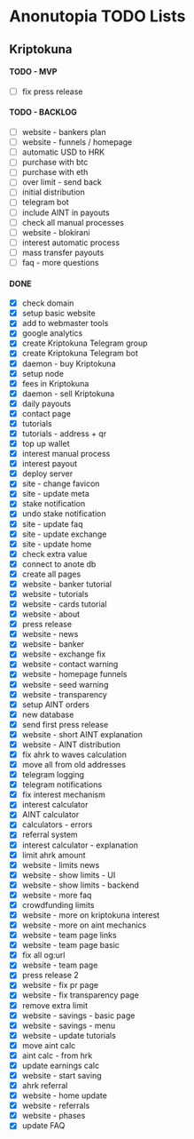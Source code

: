# Anonutopia TODO Lists

## Kriptokuna

#### TODO - MVP

- [ ] fix press release

#### TODO - BACKLOG

- [ ] website - bankers plan
- [ ] website - funnels / homepage
- [ ] automatic USD to HRK
- [ ] purchase with btc
- [ ] purchase with eth
- [ ] over limit - send back
- [ ] initial distribution
- [ ] telegram bot
- [ ] include AINT in payouts
- [ ] check all manual processes
- [ ] website - blokirani
- [ ] interest automatic process
- [ ] mass transfer payouts
- [ ] faq - more questions

#### DONE

- [x] check domain
- [x] setup basic website
- [x] add to webmaster tools
- [x] google analytics
- [x] create Kriptokuna Telegram group
- [x] create Kriptokuna Telegram bot
- [x] daemon - buy Kriptokuna
- [x] setup node
- [x] fees in Kriptokuna
- [x] daemon - sell Kriptokuna
- [x] daily payouts
- [x] contact page
- [x] tutorials
- [x] tutorials - address + qr
- [x] top up wallet
- [x] interest manual process
- [x] interest payout
- [x] deploy server
- [x] site - change favicon
- [x] site - update meta
- [x] stake notification
- [x] undo stake notification
- [x] site - update faq
- [x] site - update exchange
- [x] site - update home
- [x] check extra value
- [x] connect to anote db
- [x] create all pages
- [x] website - banker tutorial
- [x] website - tutorials
- [x] website - cards tutorial
- [x] website - about
- [x] press release
- [x] website - news
- [x] website - banker
- [x] website - exchange fix
- [x] website - contact warning
- [x] website - homepage funnels
- [x] website - seed warning
- [x] website - transparency
- [x] setup AINT orders
- [x] new database
- [x] send first press release
- [x] website - short AINT explanation
- [x] website - AINT distribution
- [x] fix ahrk to waves calculation
- [x] move all from old addresses
- [x] telegram logging
- [x] telegram notifications
- [x] fix interest mechanism
- [x] interest calculator
- [x] AINT calculator
- [x] calculators - errors
- [x] referral system
- [x] interest calculator - explanation
- [x] limit ahrk amount
- [x] website - limits news
- [x] website - show limits - UI
- [x] website - show limits - backend
- [x] website - more faq
- [x] crowdfunding limits
- [x] website - more on kriptokuna interest
- [x] website - more on aint mechanics
- [x] website - team page links
- [x] website - team page basic
- [x] fix all og:url
- [x] website - team page
- [x] press release 2
- [x] website - fix pr page
- [x] website - fix transparency page
- [x] remove extra limit
- [x] website - savings - basic page
- [x] website - savings - menu
- [x] website - update tutorials
- [x] move aint calc
- [x] aint calc - from hrk
- [x] update earnings calc
- [x] website - start saving
- [x] ahrk referral
- [x] website - home update
- [x] website - referrals
- [x] website - phases
- [x] update FAQ

